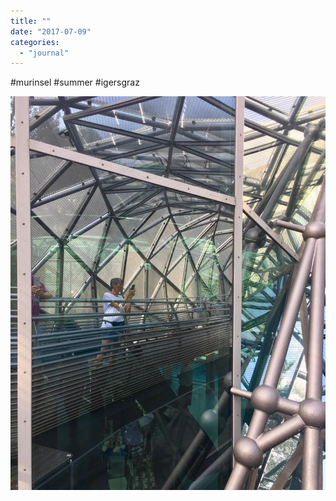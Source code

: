 ```yaml
---
title: ""
date: "2017-07-09"
categories: 
  - "journal"
---
```


#murinsel #summer #igersgraz

![](images/b7d2c64151.jpg)
